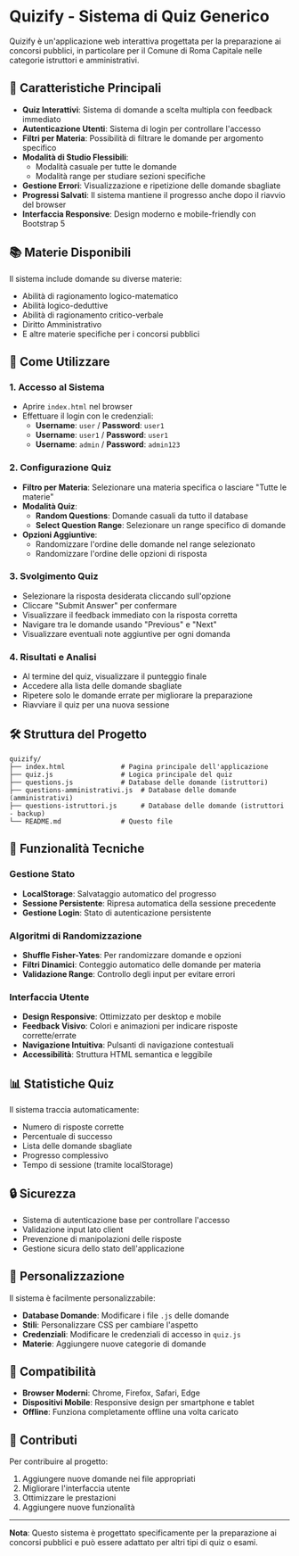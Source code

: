 # Quizify - Sistema di Quiz Generico

Quizify è un'applicazione web interattiva progettata per la preparazione ai concorsi pubblici, in particolare per il Comune di Roma Capitale nelle categorie istruttori e amministrativi.

## 🎯 Caratteristiche Principali

- **Quiz Interattivi**: Sistema di domande a scelta multipla con feedback immediato
- **Autenticazione Utenti**: Sistema di login per controllare l'accesso
- **Filtri per Materia**: Possibilità di filtrare le domande per argomento specifico
- **Modalità di Studio Flessibili**: 
  - Modalità casuale per tutte le domande
  - Modalità range per studiare sezioni specifiche
- **Gestione Errori**: Visualizzazione e ripetizione delle domande sbagliate
- **Progressi Salvati**: Il sistema mantiene il progresso anche dopo il riavvio del browser
- **Interfaccia Responsive**: Design moderno e mobile-friendly con Bootstrap 5

## 📚 Materie Disponibili

Il sistema include domande su diverse materie:
- Abilità di ragionamento logico-matematico
- Abilità logico-deduttive
- Abilità di ragionamento critico-verbale
- Diritto Amministrativo
- E altre materie specifiche per i concorsi pubblici

## 🚀 Come Utilizzare

### 1. Accesso al Sistema
- Aprire `index.html` nel browser
- Effettuare il login con le credenziali:
  - **Username**: `user` / **Password**: `user1`
  - **Username**: `user1` / **Password**: `user1`
  - **Username**: `admin` / **Password**: `admin123`

### 2. Configurazione Quiz
- **Filtro per Materia**: Selezionare una materia specifica o lasciare "Tutte le materie"
- **Modalità Quiz**:
  - **Random Questions**: Domande casuali da tutto il database
  - **Select Question Range**: Selezionare un range specifico di domande
- **Opzioni Aggiuntive**:
  - Randomizzare l'ordine delle domande nel range selezionato
  - Randomizzare l'ordine delle opzioni di risposta

### 3. Svolgimento Quiz
- Selezionare la risposta desiderata cliccando sull'opzione
- Cliccare "Submit Answer" per confermare
- Visualizzare il feedback immediato con la risposta corretta
- Navigare tra le domande usando "Previous" e "Next"
- Visualizzare eventuali note aggiuntive per ogni domanda

### 4. Risultati e Analisi
- Al termine del quiz, visualizzare il punteggio finale
- Accedere alla lista delle domande sbagliate
- Ripetere solo le domande errate per migliorare la preparazione
- Riavviare il quiz per una nuova sessione

## 🛠️ Struttura del Progetto

```
quizify/
├── index.html              # Pagina principale dell'applicazione
├── quiz.js                 # Logica principale del quiz
├── questions.js            # Database delle domande (istruttori)
├── questions-amministrativi.js  # Database delle domande (amministrativi)
├── questions-istruttori.js      # Database delle domande (istruttori - backup)
└── README.md               # Questo file
```

## 🔧 Funzionalità Tecniche

### Gestione Stato
- **LocalStorage**: Salvataggio automatico del progresso
- **Sessione Persistente**: Ripresa automatica della sessione precedente
- **Gestione Login**: Stato di autenticazione persistente

### Algoritmi di Randomizzazione
- **Shuffle Fisher-Yates**: Per randomizzare domande e opzioni
- **Filtri Dinamici**: Conteggio automatico delle domande per materia
- **Validazione Range**: Controllo degli input per evitare errori

### Interfaccia Utente
- **Design Responsive**: Ottimizzato per desktop e mobile
- **Feedback Visivo**: Colori e animazioni per indicare risposte corrette/errate
- **Navigazione Intuitiva**: Pulsanti di navigazione contestuali
- **Accessibilità**: Struttura HTML semantica e leggibile

## 📊 Statistiche Quiz

Il sistema traccia automaticamente:
- Numero di risposte corrette
- Percentuale di successo
- Lista delle domande sbagliate
- Progresso complessivo
- Tempo di sessione (tramite localStorage)

## 🔒 Sicurezza

- Sistema di autenticazione base per controllare l'accesso
- Validazione input lato client
- Prevenzione di manipolazioni delle risposte
- Gestione sicura dello stato dell'applicazione

## 🎨 Personalizzazione

Il sistema è facilmente personalizzabile:
- **Database Domande**: Modificare i file `.js` delle domande
- **Stili**: Personalizzare CSS per cambiare l'aspetto
- **Credenziali**: Modificare le credenziali di accesso in `quiz.js`
- **Materie**: Aggiungere nuove categorie di domande

## 📱 Compatibilità

- **Browser Moderni**: Chrome, Firefox, Safari, Edge
- **Dispositivi Mobile**: Responsive design per smartphone e tablet
- **Offline**: Funziona completamente offline una volta caricato

## 🤝 Contributi

Per contribuire al progetto:
1. Aggiungere nuove domande nei file appropriati
2. Migliorare l'interfaccia utente
3. Ottimizzare le prestazioni
4. Aggiungere nuove funzionalità

---

**Nota**: Questo sistema è progettato specificamente per la preparazione ai concorsi pubblici e può essere adattato per altri tipi di quiz o esami.